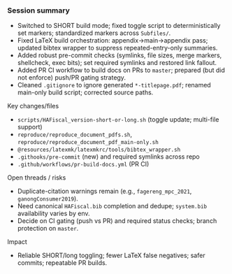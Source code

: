 ### Session summary

- Switched to SHORT build mode; fixed toggle script to deterministically set markers; standardized markers across `Subfiles/`.
- Fixed LaTeX build orchestration: appendix→main→appendix pass; updated bibtex wrapper to suppress repeated-entry-only summaries.
- Added robust pre-commit checks (symlinks, file sizes, merge markers, shellcheck, exec bits); set required symlinks and restored link fallout.
- Added PR CI workflow to build docs on PRs to `master`; prepared (but did not enforce) push/PR gating strategy.
- Cleaned `.gitignore` to ignore generated `*-titlepage.pdf`; renamed main-only build script; corrected source paths.

Key changes/files
- `scripts/HAFiscal_version-short-or-long.sh` (toggle update; multi-file support)
- `reproduce/reproduce_document_pdfs.sh`, `reproduce/reproduce_document_pdf_main-only.sh`
- `@resources/latexmk/latexmkrc/tools/bibtex_wrapper.sh`
- `.githooks/pre-commit` (new) and required symlinks across repo
- `.github/workflows/pr-build-docs.yml` (PR CI)

Open threads / risks
- Duplicate-citation warnings remain (e.g., `fagereng_mpc_2021`, `ganongConsumer2019`).
- Need canonical `HAFiscal.bib` completion and dedupe; `system.bib` availability varies by env.
- Decide on CI gating (push vs PR) and required status checks; branch protection on `master`.

Impact
- Reliable SHORT/long toggling; fewer LaTeX false negatives; safer commits; repeatable PR builds.
